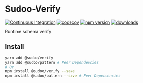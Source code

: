 # Sudoo-Verify

[![Continuous Integration](https://github.com/SudoDotDog/Sudoo-Verify/actions/workflows/ci.yml/badge.svg)](https://github.com/SudoDotDog/Sudoo-Verify/actions/workflows/ci.yml)
[![codecov](https://codecov.io/gh/SudoDotDog/Sudoo-Verify/branch/master/graph/badge.svg)](https://codecov.io/gh/SudoDotDog/Sudoo-Verify)
[![npm version](https://badge.fury.io/js/%40sudoo%2Fverify.svg)](https://badge.fury.io/js/%40sudoo%2Fverify)
[![downloads](https://img.shields.io/npm/dm/@sudoo/verify.svg)](https://www.npmjs.com/package/@sudoo/verify)

Runtime schema verify

## Install

```sh
yarn add @sudoo/verify
yarn add @sudoo/pattern # Peer Dependencies
# Or
npm install @sudoo/verify --save
npm install @sudoo/pattern --save # Peer Dependencies
```
